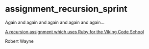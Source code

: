 # assignment_recursion_sprint
Again and again and again and again and again...

[A recursion assignment which uses Ruby for the Viking Code School](http://www.vikingcodeschool.com)

Robert Wayne